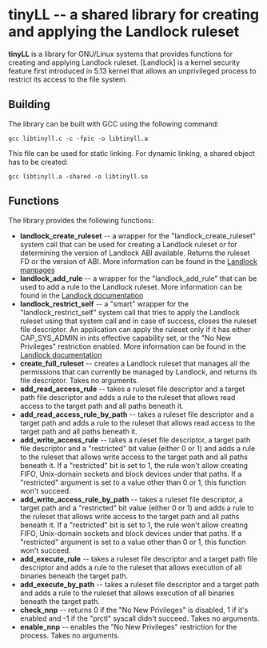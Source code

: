 # tinyLL -- a shared library for creating and applying the Landlock ruleset

**tinyLL** is a library for GNU/Linux systems that provides functions for creating and applying Landlock ruleset. [Landlock] is a kernel security feature first introduced in 5.13 kernel that allows an unprivileged process to restrict its access to the file system.

## Building

The library can be built with GCC using the following command:

``gcc libtinyll.c -c -fpic -o libtinyll.a``

This file can be used for static linking. For dynamic linking, a shared object has to be created:

``gcc libtinyll.a -shared -o libtinyll.so``

## Functions

The library provides the following functions:

* **landlock_create_ruleset** -- a wrapper for the "landlock_create_ruleset" system call that can be used for creating a Landlock ruleset or for determining the version of Landlock ABI available. Returns the ruleset FD or the version of ABI. More information can be found in the [Landlock manpages](https://github.com/landlock-lsm/man-pages/blob/landlock-v4/man2/landlock_create_ruleset.2)
* **landlock_add_rule** -- a wrapper for the "landlock_add_rule" that can be used to add a rule to the Landlock ruleset. More information can be found in the [Landlock documentation](https://github.com/landlock-lsm/man-pages/blob/landlock-v4/man2/landlock_add_rule.2)
* **landlock_restrict_self** -- a "smart" wrapper for the "landlock_restrict_self" system call that tries to apply the Landlock ruleset using that system call and in case of success, closes the ruleset file descriptor. An application can apply the ruleset only if it has either CAP_SYS_ADMIN in ints effective capability set, or the "No New Privileges" restriction enabled. More information can be found in the [Landlock documentation](https://github.com/landlock-lsm/man-pages/blob/landlock-v4/man2/landlock_restrict_self.2)
* **create_full_ruleset** -- creates a Landlock ruleset that manages all the permissions that can currently be managed by Landlock, and returns its file descriptor. Takes no arguments.
* **add_read_access_rule** -- takes a ruleset file descriptor and a target path file descriptor and adds a rule to the ruleset that allows read access to the target path and all paths beneath it.
* **add_read_access_rule_by_path** -- takes a ruleset file descriptor and a target path and adds a rule to the ruleset that allows read access to the target path and all paths beneath it.
* **add_write_access_rule** -- takes a ruleset file descriptor, a target path file descriptor and a "restricted" bit value (either 0 or 1) and adds a rule to the ruleset that allows write access to the target path and all paths beneath it. If a "restricted" bit is set to 1, the rule won't allow creating FIFO, Unix-domain sockets and block devices under that paths. If a "restricted" argument is set to a value other than 0 or 1, this function won't succeed.
* **add_write_access_rule_by_path** -- takes a ruleset file descriptor, a target path and a "restricted" bit value (either 0 or 1) and adds a rule to the ruleset that allows write access to the target path and all paths beneath it. If a "restricted" bit is set to 1, the rule won't allow creating FIFO, Unix-domain sockets and block devices under that paths. If a "restricted" argument is set to a value other than 0 or 1, this function won't succeed.
* **add_execute_rule** -- takes a ruleset file descriptor and a target path file descriptor and adds a rule to the ruleset that allows execution of all binaries beneath the target path.
* **add_execute_by_path** -- takes a ruleset file descriptor and a target path and adds a rule to the ruleset that allows execution of all binaries beneath the target path.
* **check_nnp** -- returns 0 if the "No New Privileges" is disabled, 1 if it's enabled and -1 if the "prctl" syscall didn't succeed. Takes no arguments.
* **enable_nnp** -- enables the "No New Privileges" restriction for the process. Takes no arguments.
